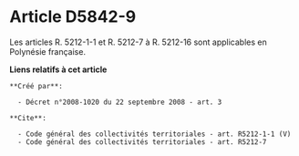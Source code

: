 # Article D5842-9

Les articles R. 5212-1-1 et R. 5212-7 à R. 5212-16 sont applicables en Polynésie française.

**Liens relatifs à cet article**

	**Créé par**:

	  - Décret n°2008-1020 du 22 septembre 2008 - art. 3

	**Cite**:

	  - Code général des collectivités territoriales - art. R5212-1-1 (V)
	  - Code général des collectivités territoriales - art. R5212-7
